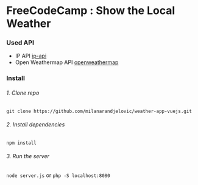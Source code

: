 # FreeCodeCamp : Show the Local Weather

### Used API
* IP API [ip-api](http://ip-api.com/docs/)
* Open Weathermap API [openweathermap](http://openweathermap.org/api)

### Install

###### 1. Clone repo 
 
`git clone https://github.com/milanarandjelovic/weather-app-vuejs.git`

###### 2. Install dependencies
`npm install`

###### 3. Run the server
`node server.js`   or   `php -S localhost:8080`